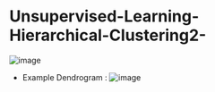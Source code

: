 # Unsupervised-Learning-Hierarchical-Clustering2-

![image](https://github.com/user-attachments/assets/9d501305-efa3-46f8-b841-0e71780420da)
* Example Dendrogram :
![image](https://github.com/user-attachments/assets/4ba3a9f4-3b19-40cb-bc63-0dd21fb2f66c)
